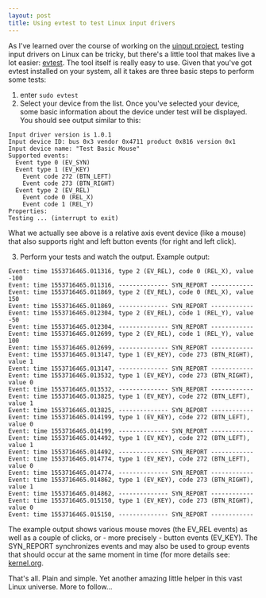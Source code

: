 ```yaml
---
layout: post
title: Using evtest to test Linux input drivers
---
```


As I've learned over the course of working on the [uinput project](https://github.com/bendahl/uinput), testing input drivers on Linux can be tricky, but there's a little tool that makes live a lot easier: [evtest](http://manpages.ubuntu.com/manpages/trusty/man1/evtest.1.html). The tool itself is really easy to use. Given that you've got evtest installed on your system, all it takes are three basic steps to perform some tests:

1. enter `sudo evtest`
2. Select your device from the list. Once you've selected your device, some basic information about the device under test will be displayed. You should see output similar to this:
```
Input driver version is 1.0.1
Input device ID: bus 0x3 vendor 0x4711 product 0x816 version 0x1
Input device name: "Test Basic Mouse"
Supported events:
  Event type 0 (EV_SYN)
  Event type 1 (EV_KEY)
    Event code 272 (BTN_LEFT)
    Event code 273 (BTN_RIGHT)
  Event type 2 (EV_REL)
    Event code 0 (REL_X)
    Event code 1 (REL_Y)
Properties:
Testing ... (interrupt to exit)
```
What we actually see above is a relative axis event device (like a mouse) that also supports right and left button events (for right and left click).


3. Perform your tests and watch the output. Example output:
```
Event: time 1553716465.011316, type 2 (EV_REL), code 0 (REL_X), value -100
Event: time 1553716465.011316, -------------- SYN_REPORT ------------
Event: time 1553716465.011869, type 2 (EV_REL), code 0 (REL_X), value 150
Event: time 1553716465.011869, -------------- SYN_REPORT ------------
Event: time 1553716465.012304, type 2 (EV_REL), code 1 (REL_Y), value -50
Event: time 1553716465.012304, -------------- SYN_REPORT ------------
Event: time 1553716465.012699, type 2 (EV_REL), code 1 (REL_Y), value 100
Event: time 1553716465.012699, -------------- SYN_REPORT ------------
Event: time 1553716465.013147, type 1 (EV_KEY), code 273 (BTN_RIGHT), value 1
Event: time 1553716465.013147, -------------- SYN_REPORT ------------
Event: time 1553716465.013532, type 1 (EV_KEY), code 273 (BTN_RIGHT), value 0
Event: time 1553716465.013532, -------------- SYN_REPORT ------------
Event: time 1553716465.013825, type 1 (EV_KEY), code 272 (BTN_LEFT), value 1
Event: time 1553716465.013825, -------------- SYN_REPORT ------------
Event: time 1553716465.014199, type 1 (EV_KEY), code 272 (BTN_LEFT), value 0
Event: time 1553716465.014199, -------------- SYN_REPORT ------------
Event: time 1553716465.014492, type 1 (EV_KEY), code 272 (BTN_LEFT), value 1
Event: time 1553716465.014492, -------------- SYN_REPORT ------------
Event: time 1553716465.014774, type 1 (EV_KEY), code 272 (BTN_LEFT), value 0
Event: time 1553716465.014774, -------------- SYN_REPORT ------------
Event: time 1553716465.014862, type 1 (EV_KEY), code 273 (BTN_RIGHT), value 1
Event: time 1553716465.014862, -------------- SYN_REPORT ------------
Event: time 1553716465.015150, type 1 (EV_KEY), code 273 (BTN_RIGHT), value 0
Event: time 1553716465.015150, -------------- SYN_REPORT ------------
```

The example output shows various mouse moves (the EV_REL events) as well as a couple of clicks, or - more precisely - button events (EV_KEY). The SYN_REPORT synchronizes events and may also be used to group events that should occur at the same moment in time (for more details see: [kernel.org](https://www.kernel.org/doc/Documentation/input/event-codes.txt).

That's all. Plain and simple. Yet another amazing little helper in this vast Linux universe. More to follow...
